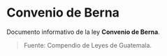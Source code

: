 # Convenio de Berna

Documento informativo de la ley **Convenio de Berna**.

> Fuente: Compendio de Leyes de Guatemala.